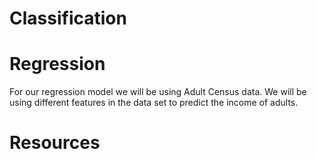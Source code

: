 # Classification






# Regression

For our regression model we will be using Adult Census data. We will be using different features in the data set to predict the income of adults. 





# Resources



